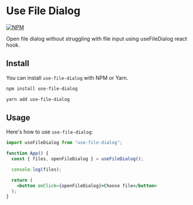 # Use File Dialog
[![NPM](https://img.shields.io/npm/v/use-file-dialog.svg)](https://www.npmjs.com/package/use-file-dialog)


Open file dialog without struggling with file input using useFileDialog react hook.

## Install

You can install `use-file-dialog` with NPM or Yarn.

```bash
npm install use-file-dialog
```

```bash
yarn add use-file-dialog
```

## Usage

Here's how to use `use-file-dialog`:

```jsx
import useFileDialog from "use-file-dialog";

function App() {
  const { files, openFileDialog } = useFileDialog();

  console.log(files);

  return (
    <button onClick={openFileDialog}>Choose file</button>
  );
}
```